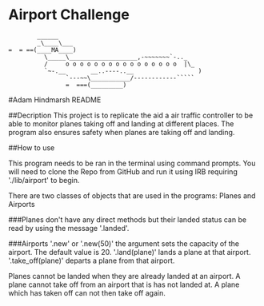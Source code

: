 Airport Challenge
=================

```
        ______
        _\____\___
=  = ==(____MA____)
          \_____\___________________,-~~~~~~~`-.._
          /     o o o o o o o o o o o o o o o o  |\_
          `~-.__       __..----..__                  )
                `---~~\___________/------------`````
                =  ===(_________)

```

#Adam Hindmarsh README

##Decription 
This project is to replicate the aid a air traffic controller to be able to monitor planes taking off and landing at different places. The program also ensures safety when planes are taking off and landing. 


##How to use

This program needs to be ran in the terminal using command prompts. 
You will need to clone the Repo from GitHub and run it using IRB requiring './lib/airport' to begin. 

There are two classes of objects that are used in the programs: Planes and Airports

###Planes don't have any direct methods but their landed status can be read by using the message '.landed'.

###Airports 
'.new' or '.new(50)' the argument sets the capacity of the airport. The default value is 20. 
'.land(plane)' lands a plane at that airport.
'.take_off(plane)' departs a plane from that airport.

Planes cannot be landed when they are already landed at an airport. 
A plane cannot take off from an airport that is has not landed at.
A plane which has taken off can not then take off again. 



